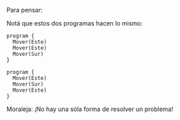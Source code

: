 Para pensar:

Notá que estos dos programas hacen lo mismo:

```puppet
program {
  Mover(Este)
  Mover(Este)
  Mover(Sur)
}
```

```puppet
program {
  Mover(Este)
  Mover(Sur)
  Mover(Este)
}
```

Moraleja: ¡No hay una sóla forma de resolver un problema!